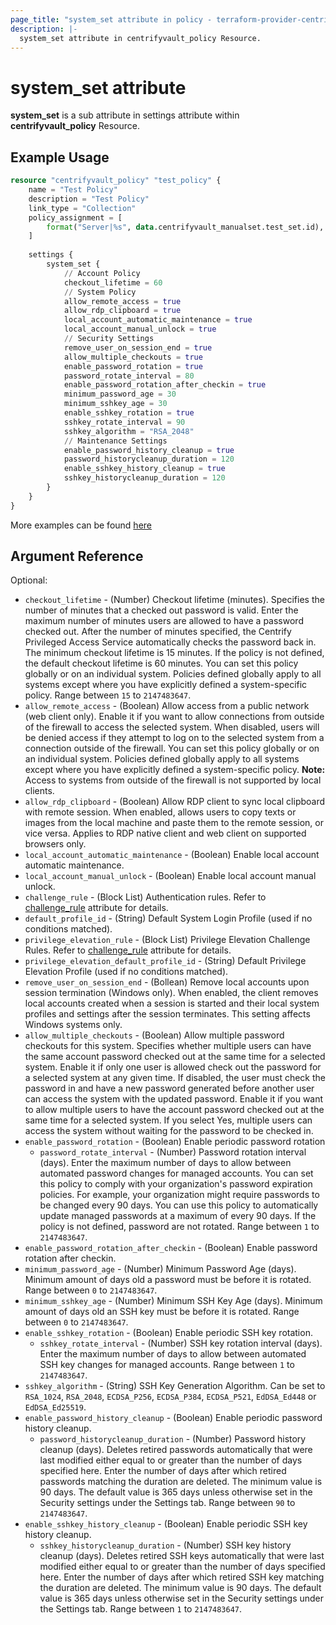 ```yaml
---
page_title: "system_set attribute in policy - terraform-provider-centrify"
description: |-
  system_set attribute in centrifyvault_policy Resource.
---
```


# system_set attribute

**system_set** is a sub attribute in settings attribute within **centrifyvault_policy** Resource.

## Example Usage

```terraform
resource "centrifyvault_policy" "test_policy" {
    name = "Test Policy"
    description = "Test Policy"
    link_type = "Collection"
    policy_assignment = [
        format("Server|%s", data.centrifyvault_manualset.test_set.id),
    ]
    
    settings {
        system_set {
            // Account Policy
            checkout_lifetime = 60
            // System Policy
            allow_remote_access = true
            allow_rdp_clipboard = true
            local_account_automatic_maintenance = true
            local_account_manual_unlock = true
            // Security Settings
            remove_user_on_session_end = true
            allow_multiple_checkouts = true
            enable_password_rotation = true
            password_rotate_interval = 80
            enable_password_rotation_after_checkin = true
            minimum_password_age = 30
            minimum_sshkey_age = 30
            enable_sshkey_rotation = true
            sshkey_rotate_interval = 90
            sshkey_algorithm = "RSA_2048"
            // Maintenance Settings
            enable_password_history_cleanup = true
            password_historycleanup_duration = 120
            enable_sshkey_history_cleanup = true
            sshkey_historycleanup_duration = 120
        }
    }
}
```

More examples can be found [here](../../examples/centrifyvault_policy/system_set.tf)

## Argument Reference

Optional:

- `checkout_lifetime` - (Number) Checkout lifetime (minutes). Specifies the number of minutes that a checked out password is valid. Enter the maximum number of minutes users are allowed to have a password checked out. After the number of minutes specified, the Centrify Privileged Access Service automatically checks the password back in. The minimum checkout lifetime is 15 minutes. If the policy is not defined, the default checkout lifetime is 60 minutes. You can set this policy globally or on an individual system. Policies defined globally apply to all systems except where you have explicitly defined a system-specific policy. Range between `15` to `2147483647`.
- `allow_remote_access` - (Boolean) Allow access from a public network (web client only). Enable it if you want to allow connections from outside of the firewall to access the selected system. When disabled, users will be denied access if they attempt to log on to the selected system from a connection outside of the firewall. You can set this policy globally or on an individual system. Policies defined globally apply to all systems except where you have explicitly defined a system-specific policy. **Note:** Access to systems from outside of the firewall is not supported by local clients.
- `allow_rdp_clipboard` - (Boolean) Allow RDP client to sync local clipboard with remote session. When enabled, allows users to copy texts or images from the local machine and paste them to the remote session, or vice versa. Applies to RDP native client and web client on supported browsers only.
- `local_account_automatic_maintenance` - (Boolean) Enable local account automatic maintenance.
- `local_account_manual_unlock` - (Boolean) Enable local account manual unlock.
- `challenge_rule` - (Block List) Authentication rules. Refer to [challenge_rule](./attribute_challengerule.md) attribute for details.
- `default_profile_id` - (String) Default System Login Profile (used if no conditions matched).
- `privilege_elevation_rule` - (Block List) Privilege Elevation Challenge Rules. Refer to [challenge_rule](./attribute_challengerule.md) attribute for details.
- `privilege_elevation_default_profile_id` - (String) Default Privilege Elevation Profile (used if no conditions matched).
- `remove_user_on_session_end` - (Bollean) Remove local accounts upon session termination (Windows only). When enabled, the client removes local accounts created when a session is started and their local system profiles and settings after the session terminates. This setting affects Windows systems only.
- `allow_multiple_checkouts` - (Boolean) Allow multiple password checkouts for this system. Specifies whether multiple users can have the same account password checked out at the same time for a selected system. Enable it if only one user is allowed check out the password for a selected system at any given time. If disabled, the user must check the password in and have a new password generated before another user can access the system with the updated password. Enable it if you want to allow multiple users to have the account password checked out at the same time for a selected system. If you select Yes, multiple users can access the system without waiting for the password to be checked in.
- `enable_password_rotation` - (Boolean) Enable periodic password rotation
  - `password_rotate_interval` - (Number) Password rotation interval (days). Enter the maximum number of days to allow between automated password changes for managed accounts. You can set this policy to comply with your organization's password expiration policies. For example, your organization might require passwords to be changed every 90 days. You can use this policy to automatically update managed passwords at a maximum of every 90 days. If the policy is not defined, password are not rotated. Range between `1` to `2147483647`.
- `enable_password_rotation_after_checkin` - (Boolean) Enable password rotation after checkin.
- `minimum_password_age` - (Number) Minimum Password Age (days). Minimum amount of days old a password must be before it is rotated. Range between `0` to `2147483647`.
- `minimum_sshkey_age` - (Number) Minimum SSH Key Age (days). Minimum amount of days old an SSH key must be before it is rotated. Range between `0` to `2147483647`.
- `enable_sshkey_rotation` - (Boolean) Enable periodic SSH key rotation.
  - `sshkey_rotate_interval` - (Number) SSH key rotation interval (days). Enter the maximum number of days to allow between automated SSH key changes for managed accounts. Range between `1` to `2147483647`.
- `sshkey_algorithm` - (String) SSH Key Generation Algorithm. Can be set to `RSA_1024`, `RSA_2048`, `ECDSA_P256`, `ECDSA_P384`, `ECDSA_P521`, `EdDSA_Ed448` or `EdDSA_Ed25519`.
- `enable_password_history_cleanup` - (Boolean) Enable periodic password history cleanup.
  - `password_historycleanup_duration` - (Number) Password history cleanup (days). Deletes retired passwords automatically that were last modified either equal to or greater than the number of days specified here. Enter the number of days after which retired passwords matching the duration are deleted. The minimum value is 90 days. The default value is 365 days unless otherwise set in the Security settings under the Settings tab. Range between `90` to `2147483647`.
- `enable_sshkey_history_cleanup` - (Boolean) Enable periodic SSH key history cleanup.
  - `sshkey_historycleanup_duration` - (Number) SSH key history cleanup (days). Deletes retired SSH keys automatically that were last modified either equal to or greater than the number of days specified here. Enter the number of days after which retired SSH key matching the duration are deleted. The minimum value is 90 days. The default value is 365 days unless otherwise set in the Security settings under the Settings tab. Range between `1` to `2147483647`.
